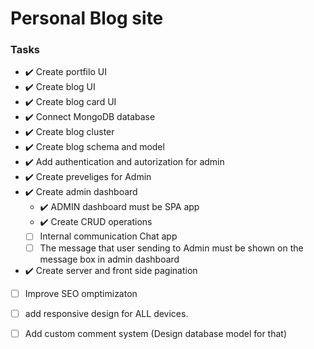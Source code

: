 # Personal Blog site


### Tasks
- ✔️ Create portfilo UI 
- ✔️ Create blog UI
- ✔️ Create blog card UI
- ✔️ Connect MongoDB database
- ✔️ Create blog cluster
- ✔️ Create blog schema and model 
- ✔️ Add authentication and autorization for admin
- ✔️ Create preveliges for Admin
- ✔️ Create admin dashboard
  - ✔️ ADMIN dashboard must be SPA app
  - ✔️ Create CRUD operations
  - [ ] Internal communication Chat app
  - [ ] The message that user sending to Admin must be shown on the message box in admin dashboard
- ✔️ Create server and front side pagination
- [ ] Improve SEO omptimizaton
- [ ] add responsive design for ALL devices.
- [ ] Add custom comment system (Design database model for that)

    



